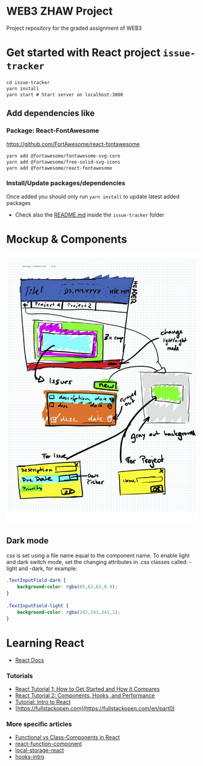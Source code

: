 # WEB3 ZHAW Project

Project repository for the graded assignment of WEB3

# Get started with React project `issue-tracker`

```shell
cd issue-tracker
yarn install
yarn start # Start server on localhost:3000
```
## Add dependencies like

### Package: React-FontAwesome
https://github.com/FortAwesome/react-fontawesome
```shell
yarn add @fortawesome/fontawesome-svg-core
yarn add @fortawesome/free-solid-svg-icons
yarn add @fortawesome/react-fontawesome
```
### Install/Update packages/dependencies
Once added you should only run `yarn install` to update latest added packages

- Check also the [README.md](issue-tracker/README.md) inside the `issue-tracker` folder

# Mockup & Components

![Mockup and Components](assets/mockup.png)

## Dark mode

css is set using a file name equal to the component name.
To enable light and dark switch mode, set the changing attributes in .css classes called:
<ComponentName>-light and <ComponentName>-dark, for example:

```css
.TextInputField-dark {
    background-color: rgba(65,62,62,0.9);
}

.TextInputField-light {
    background-color: rgba(242,241,241,1);
}
```

# Learning React

* [React Docs](https://create-react-app.dev/docs/documentation-intro)

### Tutorials

* [React Tutorial 1: How to Get Started and How it Compares](https://www.toptal.com/react/react-tutorial-pt1)
* [React Tutorial 2: Components, Hooks, and Performance](https://www.toptal.com/react/react-tutorial-pt2)
* [Tutorial: Intro to React](https://reactjs.org/tutorial/tutorial.html)
* [https://fullstackopen.com](https://fullstackopen.com/en/part0)

### More specific articles

* [Functional vs Class-Components in React](https://medium.com/@Zwenza/functional-vs-class-components-in-react-231e3fbd7108)
* [react-function-component](https://www.robinwieruch.de/react-function-component)
* [local-storage-react](https://www.robinwieruch.de/local-storage-react)
* [hooks-intro](https://reactjs.org/docs/hooks-intro.html)
